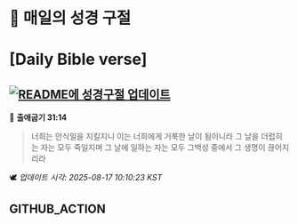 # 🙏 매일의 성경 구절
# [Daily Bible verse]
## [![README에 성경구절 업데이트](https://github.com/DONGSUKA/first_test/actions/workflows/update-readme-bible.yml/badge.svg)](https://github.com/DONGSUKA/first_test/actions/workflows/update-readme-bible.yml)
<!-- START_BIBLE_VERSE -->
📖 **출애굽기 31:14**
> 너희는 안식일을 지킬지니 이는 너희에게 거룩한 날이 됨이니라 그 날을 더럽히는 자는 모두 죽일지며 그 날에 일하는 자는 모두 그백성 중에서 그 생명이 끊어지리라

🕊️ _업데이트 시각: 2025-08-17 10:10:23 KST_
  <!-- END_BIBLE_VERSE -->
## GITHUB_ACTION
